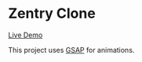 # Zentry Clone

[Live Demo](https://zentry-clone-nu.vercel.app/)

This project uses [GSAP](https://greensock.com/gsap/) for animations.
